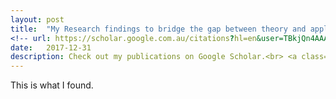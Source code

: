 ```yaml
---
layout: post
title:  "My Research findings to bridge the gap between theory and applications for MEMS"
<!-- url: https://scholar.google.com.au/citations?hl=en&user=TBkjQn4AAAAJ&view_op=list_works&gmla=ANZ5fUOrAxVf6zCjR-BfB172BsdXUoftXHL-yy9rZILfeUYEOnTW7I_N11Ny3-ZfHWaPLIhMG9ub91E2Fp30tq58 -->
date:   2017-12-31
description: Check out my publications on Google Scholar.<br> <a class="article-link" href="https://scholar.google.com.au/citations?hl=en&user=TBkjQn4AAAAJ&view_op=list_works&gmla=ANZ5fUOrAxVf6zCjR-BfB172BsdXUoftXHL-yy9rZILfeUYEOnTW7I_N11Ny3-ZfHWaPLIhMG9ub91E2Fp30tq58" target="_blank" >List of Publications </a>
---
```


This is what I found.

